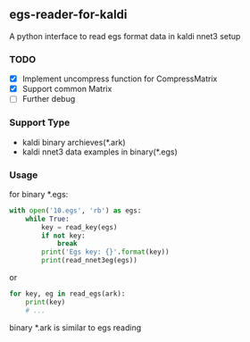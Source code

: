 ## egs-reader-for-kaldi

A python interface to read egs format data in kaldi nnet3 setup

### TODO
- [x] Implement uncompress function for CompressMatrix
- [x] Support common Matrix
- [ ] Further debug

### Support Type
* kaldi binary archieves(*.ark)
* kaldi nnet3 data examples in binary(*.egs)

### Usage

for binary *.egs:
```python
with open('10.egs', 'rb') as egs:
    while True:
        key = read_key(egs)
        if not key:
            break
        print('Egs key: {}'.format(key))
        print(read_nnet3eg(egs))
```
or 
```python
for key, eg in read_egs(ark):
    print(key)
    # ...
```
binary *.ark is similar to egs reading